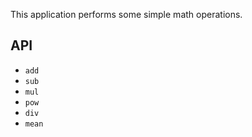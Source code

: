 This application performs some simple math operations.

## API
- `add`
- `sub`
- `mul`
- `pow`
- `div`
- `mean`